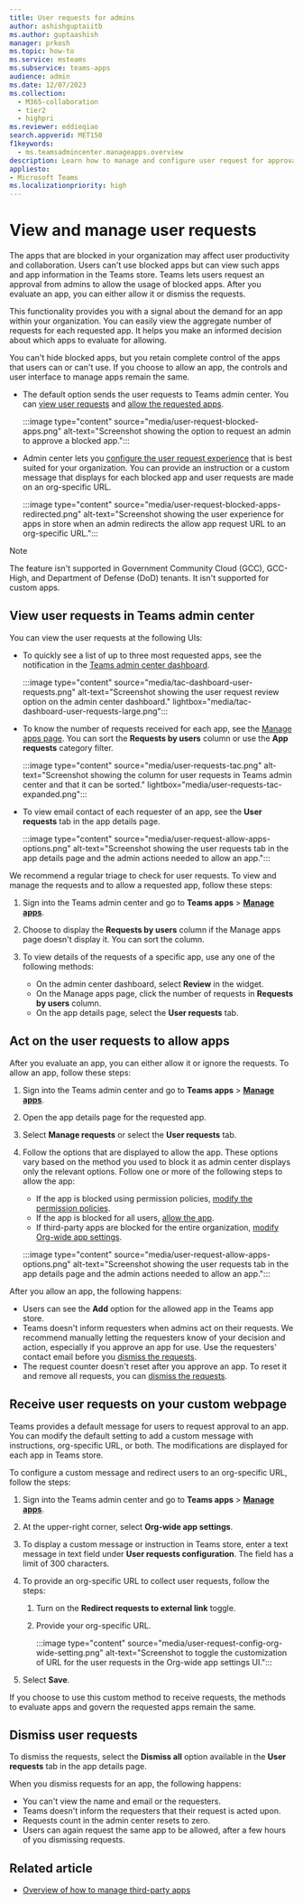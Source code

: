 ```yaml
---
title: User requests for admins
author: ashishguptaiitb
ms.author: guptaashish
manager: prkosh
ms.topic: how-to
ms.service: msteams
ms.subservice: teams-apps
audience: admin
ms.date: 12/07/2023
ms.collection: 
  - M365-collaboration
  - tier2
  - highpri
ms.reviewer: eddieqiao
search.appverid: MET150
f1keywords: 
  - ms.teamsadmincenter.manageapps.overview
description: Learn how to manage and configure user request for approval of the apps that are blocked in an organization.
appliesto: 
- Microsoft Teams
ms.localizationpriority: high
---
```

# View and manage user requests

The apps that are blocked in your organization may affect user productivity and collaboration. Users can't use blocked apps but can view such apps and app information in the Teams store. Teams lets users request an approval from admins to allow the usage of blocked apps. After you evaluate an app, you can either allow it or dismiss the requests.

This functionality provides you with a signal about the demand for an app within your organization. You can easily view the aggregate number of requests for each requested app. It helps you make an informed decision about which apps to evaluate for allowing.

You can't hide blocked apps, but you retain complete control of the apps that users can or can't use. If you choose to allow an app, the controls and user interface to manage apps remain the same.

* The default option sends the user requests to Teams admin center. You can [view user requests](#view-user-requests-in-teams-admin-center) and [allow the requested apps](#act-on-the-user-requests-to-allow-apps).

   :::image type="content" source="media/user-request-blocked-apps.png" alt-text="Screenshot showing the option to request an admin to approve a blocked app.":::

* Admin center lets you [configure the user request experience](#receive-user-requests-on-your-custom-webpage) that is best suited for your organization. You can provide an instruction or a custom message that displays for each blocked app and user requests are made on an org-specific URL.

   :::image type="content" source="media/user-request-blocked-apps-redirected.png" alt-text="Screenshot showing the user experience for apps in store when an admin redirects the allow app request URL to an org-specific URL.":::

>[!NOTE]
> The feature isn't supported in Government Community Cloud (GCC), GCC-High, and Department of Defense (DoD) tenants. It isn't supported for custom apps.

## View user requests in Teams admin center

You can view the user requests at the following UIs:

* To quickly see a list of up to three most requested apps, see the notification in the [Teams admin center dashboard](https://admin.teams.microsoft.com/dashboard).

   :::image type="content" source="media/tac-dashboard-user-requests.png" alt-text="Screenshot showing the user request review option on the admin center dashboard." lightbox="media/tac-dashboard-user-requests-large.png":::

* To know the number of requests received for each app, see the [Manage apps page](https://admin.teams.microsoft.com/policies/manage-apps?category=userAppRequest). You can sort the **Requests by users** column or use the **App requests** category filter.

   :::image type="content" source="media/user-requests-tac.png" alt-text="Screenshot showing the column for user requests in Teams admin center and that it can be sorted." lightbox="media/user-requests-tac-expanded.png":::

* To view email contact of each requester of an app, see the **User requests** tab in the app details page.

   :::image type="content" source="media/user-request-allow-apps-options.png" alt-text="Screenshot showing the user requests tab in the app details page and the admin actions needed to allow an app.":::

We recommend a regular triage to check for user requests. To view and manage the requests and to allow a requested app, follow these steps:

1. Sign into the Teams admin center and go to **Teams apps** > [**Manage apps**](https://admin.teams.microsoft.com/policies/manage-apps).

1. Choose to display the **Requests by users** column if the Manage apps page doesn't display it. You can sort the column.

1. To view details of the requests of a specific app, use any one of the following methods:

   * On the admin center dashboard, select **Review** in the widget.
   * On the Manage apps page, click the number of requests in **Requests by users** column.
   * On the app details page, select the **User requests** tab.

## Act on the user requests to allow apps

After you evaluate an app, you can either allow it or ignore the requests. To allow an app, follow these steps:

1. Sign into the Teams admin center and go to **Teams apps** > [**Manage apps**](https://admin.teams.microsoft.com/policies/manage-apps).

1. Open the app details page for the requested app.

1. Select **Manage requests** or select the **User requests** tab.

1. Follow the options that are displayed to allow the app. These options vary based on the method you used to block it as admin center displays only the relevant options. Follow one or more of the following steps to allow the app:

   * If the app is blocked using permission policies, [modify the permission policies](teams-app-permission-policies.md).
   * If the app is blocked for all users, [allow the app](manage-apps.md#allow-or-block-apps).
   * If third-party apps are blocked for the entire organization, [modify Org-wide app settings](manage-apps.md#manage-org-wide-app-settings).

   :::image type="content" source="media/user-request-allow-apps-options.png" alt-text="Screenshot showing the user requests tab in the app details page and the admin actions needed to allow an app.":::

After you allow an app, the following happens:

* Users can see the **Add** option for the allowed app in the Teams app store.
* Teams doesn't inform requesters when admins act on their requests. We recommend manually letting the requesters know of your decision and action, especially if you approve an app for use. Use the requesters' contact email before you [dismiss the requests](#dismiss-user-requests).
* The request counter doesn't reset after you approve an app. To reset it and remove all requests, you can [dismiss the requests](#dismiss-user-requests).

## Receive user requests on your custom webpage

Teams provides a default message for users to request approval to an app. You can modify the default setting to add a custom message with instructions, org-specific URL, or both. The modifications are displayed for each app in Teams store.

To configure a custom message and redirect users to an org-specific URL, follow the steps:

1. Sign into the Teams admin center and go to **Teams apps** > [**Manage apps**](https://admin.teams.microsoft.com/policies/manage-apps).

1. At the upper-right corner, select **Org-wide app settings**.

1. To display a custom message or instruction in Teams store, enter a text message in text field under **User requests configuration**. The field has a limit of 300 characters.

1. To provide an org-specific URL to collect user requests, follow the steps:

   1. Turn on the **Redirect requests to external link** toggle.
   1. Provide your org-specific URL.

      :::image type="content" source="media/user-request-config-org-wide-setting.png" alt-text="Screenshot to toggle the customization of URL for the user requests in the Org-wide app settings UI.":::

1. Select **Save**.

If you choose to use this custom method to receive requests, the methods to evaluate apps and govern the requested apps remain the same.

## Dismiss user requests

To dismiss the requests, select the **Dismiss all** option available in the **User requests** tab in the app details page. 

When you dismiss requests for an app, the following happens:

* You can't view the name and email or the requesters.
* Teams doesn't inform the requesters that their request is acted upon.
* Requests count in the admin center resets to zero.
* Users can again request the same app to be allowed, after a few hours of you dismissing requests.

## Related article

* [Overview of how to manage third-party apps](manage-apps.md)

